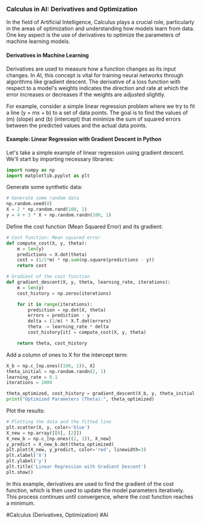 ### Calculus in AI: Derivatives and Optimization

In the field of Artificial Intelligence, Calculus plays a crucial role, particularly in the areas of optimization and understanding how models learn from data. One key aspect is the use of derivatives to optimize the parameters of machine learning models.

#### Derivatives in Machine Learning
Derivatives are used to measure how a function changes as its input changes. In AI, this concept is vital for training neural networks through algorithms like gradient descent. The derivative of a loss function with respect to a model's weights indicates the direction and rate at which the error increases or decreases if the weights are adjusted slightly.

For example, consider a simple linear regression problem where we try to fit a line \(y = mx + b\) to a set of data points. The goal is to find the values of \(m\) (slope) and \(b\) (intercept) that minimize the sum of squared errors between the predicted values and the actual data points.

#### Example: Linear Regression with Gradient Descent in Python

Let's take a simple example of linear regression using gradient descent. We'll start by importing necessary libraries:

```python
import numpy as np
import matplotlib.pyplot as plt
```

Generate some synthetic data:
```python
# Generate some random data
np.random.seed(0)
X = 2 * np.random.rand(100, 1)
y = 4 + 3 * X + np.random.randn(100, 1)
```

Define the cost function (Mean Squared Error) and its gradient:
```python
# Cost function: Mean squared error
def compute_cost(X, y, theta):
    m = len(y)
    predictions = X.dot(theta)
    cost = (1/2*m) * np.sum(np.square(predictions - y))
    return cost

# Gradient of the cost function
def gradient_descent(X, y, theta, learning_rate, iterations):
    m = len(y)
    cost_history = np.zeros(iterations)

    for it in range(iterations):
        prediction = np.dot(X, theta)
        errors = prediction - y
        delta = (1/m) * X.T.dot(errors)
        theta -= learning_rate * delta
        cost_history[it] = compute_cost(X, y, theta)

    return theta, cost_history
```

Add a column of ones to X for the intercept term:
```python
X_b = np.c_[np.ones((100, 1)), X]
theta_initial = np.random.randn(2, 1)
learning_rate = 0.1
iterations = 1000

theta_optimized, cost_history = gradient_descent(X_b, y, theta_initial, learning_rate, iterations)
print("Optimized Parameters (Theta):", theta_optimized)
```

Plot the results:
```python
# Plotting the data and the fitted line
plt.scatter(X, y, color='blue')
X_new = np.array([[0], [2]])
X_new_b = np.c_[np.ones((2, 1)), X_new]
y_predict = X_new_b.dot(theta_optimized)
plt.plot(X_new, y_predict, color='red', linewidth=3)
plt.xlabel('X')
plt.ylabel('y')
plt.title('Linear Regression with Gradient Descent')
plt.show()
```

In this example, derivatives are used to find the gradient of the cost function, which is then used to update the model parameters iteratively. This process continues until convergence, where the cost function reaches a minimum.

#Calculus (Derivatives, Optimization) #AI